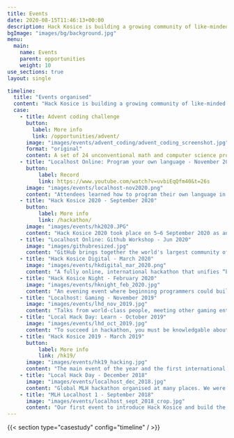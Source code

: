 ```yaml
---
title: Events
date: 2020-08-15T11:46:13+00:00
description: Hack Kosice is building a growing community of like-minded people passionate about technology. Here is the list of events Hack Kosice organised for the hackers.
bgImage: "images/bg/background.jpg"
menu:
  main:
    name: Events
    parent: opportunities
    weight: 10
use_sections: true
layout: single

timeline:
  title: "Events organised"
  content: "Hack Kosice is building a growing community of like-minded people passionate about technology. Here is the list of events Hack Kosice organised for the hackers."
  case:
    - title: Advent coding challenge
      button:
        label: More info
        link: /opportunities/advent/
      image: "images/events/advent_coding/advent_coding_screenshot.jpg"
      format: "original"
      content: A set of 24 unconventional math and computer science problems were featured in the Advent coding competition 🎄, which ran from 1st until 24th December 2020.
    - title: "Localhost Online: Program your own language - November 2020"
      button:
          label: Record
          link: https://www.youtube.com/watch?v=uvbiEqQfm40&t=26s
      image: "images/events/localhost-nov2020.png"
      content: "Attendees learned how to program their own language in less than an hour. Dominik showed us what a programming language must meet and how can a computer read it. Record is online on our YouTube channel!"
    - title: "Hack Kosice 2020 - September 2020"
      button:
          label: More info
          link: /hackathon/
      image: "images/events/hk2020.JPG"
      content: "Hack Kosice 2020 took place on 5—6 September 2020 as an online hackathon, where hackers benefited from workshops, mentoring from professionals, sponsors' challenges, and attractive prizes."
    - title: "Localhost Online: Github Workshop - Jun 2020"
      image: "images/githubresized.jpg"
      content: "GitHub brings together the world's largest community of developers to discover, share, and build better software. In this workshop, attendes learned how to use git effectively and get their projects on next level."
    - title: "Hack Kosice Digital - March 2020"
      image: "images/events/hkdigital_mar_2020.png"
      content: "A fully online, international hackathon that unifies “best brains” to fight the pandemic. Hack Kosice Digital, supported by Major League Hacking, was a full weekend online event so that hackers could get enough of sleep! Winning projects were pushed to health authorities!"
    - title: "Hack Kosice Night - February 2020"
      image: "images/events/hknight_feb_2020.jpg"
      content: "An evening event where beginning programmers could build their first skills for Amazon Alexa. Furthermore, the author of the best project won the Amazon Echo Dot 3!"
    - title: "Localhost: Gaming - November 2019"
      image: "images/events/lhd_nov_2019.jpg"
      content: "Talks from world-class people, meeting other gaming enthusiasts and eat free pizza - all for hackers who attended this one-day event."
    - title: "Local Hack Day: Learn - October 2019"
      image: "images/events/lhd_oct_2019.jpg"
      content: "To succeed in hackathon, you must be knowledgable about new and exciting technologies. In this one day conference, we introduced hackers to new software and services that can make their next project better than ever."
    - title: "Hack Kosice 2019 - March 2019"
      button:
          label: More info
          link: /hk19/
      image: "images/events/hk19_hacking.jpg"
      content: "The main event of the year and the first international student hackathon with accreditation from Major League Hacking in Slovakia. 150 participants were chosen from 551 registrations from 44 countries to compete in different categories and created an inspirational environment of the international hackathon."
    - title: "Local Hack Day - December 2018"
      image: "images/events/localhost_dec_2018.jpg"
      content: "Global MLH hackathon organised at many places. We were one of the hosts."
    - title: "MLH Localhost 1 - September 2018"
      image: "images/events/localhost_sept_2018_crop.jpg"
      content: "Our first event to introduce Hack Kosice and build the local community with MLH."
---
```


{{< section type="casestudy" config="timeline" / >}}
